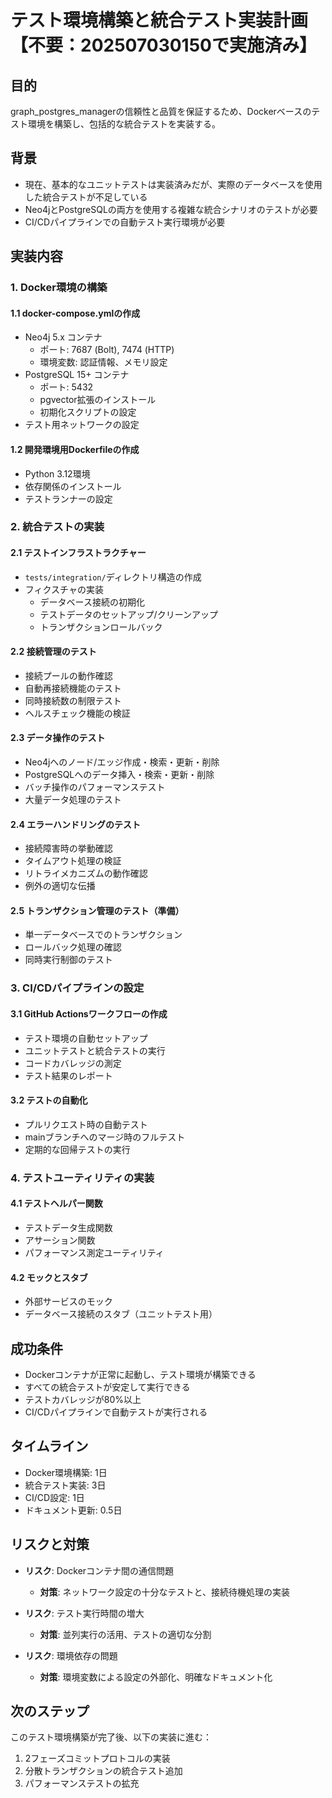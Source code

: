 # テスト環境構築と統合テスト実装計画【不要：202507030150で実施済み】

## 目的
graph_postgres_managerの信頼性と品質を保証するため、Dockerベースのテスト環境を構築し、包括的な統合テストを実装する。

## 背景
- 現在、基本的なユニットテストは実装済みだが、実際のデータベースを使用した統合テストが不足している
- Neo4jとPostgreSQLの両方を使用する複雑な統合シナリオのテストが必要
- CI/CDパイプラインでの自動テスト実行環境が必要

## 実装内容

### 1. Docker環境の構築
#### 1.1 docker-compose.ymlの作成
- Neo4j 5.x コンテナ
  - ポート: 7687 (Bolt), 7474 (HTTP)
  - 環境変数: 認証情報、メモリ設定
- PostgreSQL 15+ コンテナ
  - ポート: 5432
  - pgvector拡張のインストール
  - 初期化スクリプトの設定
- テスト用ネットワークの設定

#### 1.2 開発環境用Dockerfileの作成
- Python 3.12環境
- 依存関係のインストール
- テストランナーの設定

### 2. 統合テストの実装
#### 2.1 テストインフラストラクチャー
- `tests/integration/`ディレクトリ構造の作成
- フィクスチャの実装
  - データベース接続の初期化
  - テストデータのセットアップ/クリーンアップ
  - トランザクションロールバック

#### 2.2 接続管理のテスト
- 接続プールの動作確認
- 自動再接続機能のテスト
- 同時接続数の制限テスト
- ヘルスチェック機能の検証

#### 2.3 データ操作のテスト
- Neo4jへのノード/エッジ作成・検索・更新・削除
- PostgreSQLへのデータ挿入・検索・更新・削除
- バッチ操作のパフォーマンステスト
- 大量データ処理のテスト

#### 2.4 エラーハンドリングのテスト
- 接続障害時の挙動確認
- タイムアウト処理の検証
- リトライメカニズムの動作確認
- 例外の適切な伝播

#### 2.5 トランザクション管理のテスト（準備）
- 単一データベースでのトランザクション
- ロールバック処理の確認
- 同時実行制御のテスト

### 3. CI/CDパイプラインの設定
#### 3.1 GitHub Actionsワークフローの作成
- テスト環境の自動セットアップ
- ユニットテストと統合テストの実行
- コードカバレッジの測定
- テスト結果のレポート

#### 3.2 テストの自動化
- プルリクエスト時の自動テスト
- mainブランチへのマージ時のフルテスト
- 定期的な回帰テストの実行

### 4. テストユーティリティの実装
#### 4.1 テストヘルパー関数
- テストデータ生成関数
- アサーション関数
- パフォーマンス測定ユーティリティ

#### 4.2 モックとスタブ
- 外部サービスのモック
- データベース接続のスタブ（ユニットテスト用）

## 成功条件
- Dockerコンテナが正常に起動し、テスト環境が構築できる
- すべての統合テストが安定して実行できる
- テストカバレッジが80%以上
- CI/CDパイプラインで自動テストが実行される

## タイムライン
- Docker環境構築: 1日
- 統合テスト実装: 3日
- CI/CD設定: 1日
- ドキュメント更新: 0.5日

## リスクと対策
- **リスク**: Dockerコンテナ間の通信問題
  - **対策**: ネットワーク設定の十分なテストと、接続待機処理の実装

- **リスク**: テスト実行時間の増大
  - **対策**: 並列実行の活用、テストの適切な分割

- **リスク**: 環境依存の問題
  - **対策**: 環境変数による設定の外部化、明確なドキュメント化

## 次のステップ
このテスト環境構築が完了後、以下の実装に進む：
1. 2フェーズコミットプロトコルの実装
2. 分散トランザクションの統合テスト追加
3. パフォーマンステストの拡充